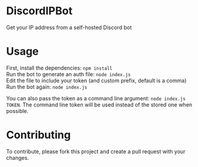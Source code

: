 # DiscordIPBot
Get your IP address from a self-hosted Discord bot

# Usage

First, install the dependencies: `npm install`\
Run the bot to generate an auth file: `node index.js`\
Edit the file to include your token (and custom prefix, default is a comma)\
Run the bot again: `node index.js`

You can also pass the token as a command line argument: `node index.js TOKEN`.
The command line token will be used instead of the stored one when possible.

# Contributing

To contribute, please fork this project and create a pull request with your changes.
